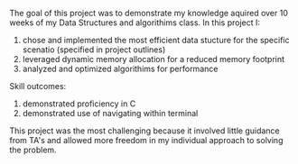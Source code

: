 The goal of this project was to demonstrate my knowledge aquired over 10 weeks of my Data Structures and algorithims class. In this project I: 
1) chose and implemented the most efficient data stucture for the specific scenatio (specified in project outlines)
2) leveraged dynamic memory allocation for a reduced memory footprint
3) analyzed and optimized algorithims for performance 

Skill outcomes:
  1) demonstrated proficiency in C
  2) demonstrated use of navigating within terminal

This project was the most challenging because it involved little guidance from TA's and allowed more freedom in my individual approach to solving the problem.
